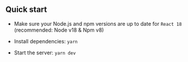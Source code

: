 ## Quick start

- Make sure your Node.js and npm versions are up to date for `React 18` (recommended: Node v18 & Npm v8)

- Install dependencies: `yarn`

- Start the server: `yarn dev`